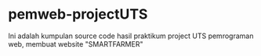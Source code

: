 # pemweb-projectUTS
Ini adalah kumpulan source code hasil praktikum project UTS pemrograman web, membuat website "SMARTFARMER"
